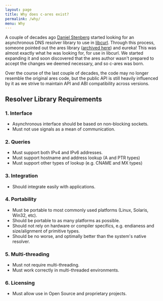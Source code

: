 ```yaml
---
layout: page
title: Why does c-ares exist?
permalink: /why/
menu: Why
---
```


A couple of decades ago [Daniel Stenberg](https://daniel.haxx.se/)
started looking for an asynchronous DNS resolver library to use in
[libcurl](https://curl.se/libcurl/). Through this process, someone pointed out
the ares library ([archived here](https://github.com/mit-athena/libares/))
and eureka! This was almost exactly what he was looking for, for use in
libcurl. We started expanding it and soon discovered that the ares author wasn't
prepared to accept the changes we deemed necessary, and so c-ares was born.

Over the course of the last couple of decades, the code may no longer resemble
the original ares code, but the public API is still heavily influenced by it
as we strive to maintain API and ABI compatibility across versions.

## Resolver Library Requirements

### 1. Interface
 - Asynchronous interface should be based on non-blocking sockets.
 - Must not use signals as a mean of communication.

### 2. Queries
- Must support both IPv4 and IPv6 addresses.
- Must support hostname and address lookup (A and PTR types)
- Must support other types of lookup (e.g. CNAME and MX types)

### 3. Integration
- Should integrate easily with applications.

### 4. Portability
- Must be portable to most commonly used platforms (Linux, Solaris, Win32, etc).
- Should be portable to as many platforms as possible.
- Should not rely on hardware or compiler specifics, e.g. endianess and size/alignment of primitive types.
- Should be no worse, and optimally better than the system's native resolver.

### 5. Multi-threading
- Must not require multi-threading.
- Must work correctly in multi-threaded environments.

### 6. Licensing
- Must allow use in Open Source and proprietary projects.
